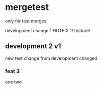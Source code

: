 # mergetest
only for test merges

development change 1
HOTFIX 1!
feature1



## development 2 v1
new test change from development changed



### feat 3
one
two
